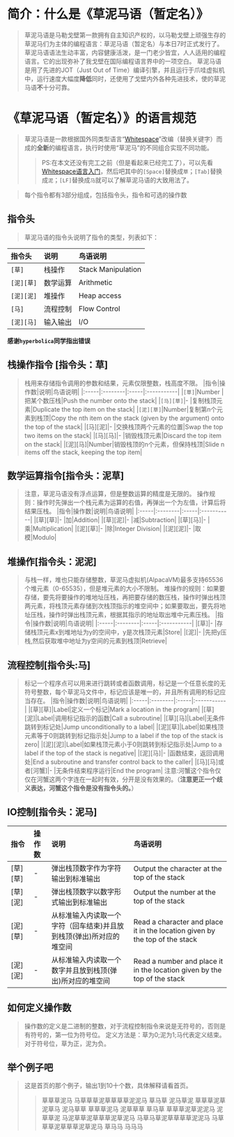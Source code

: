 # 简介：什么是《草泥马语（暂定名）》 #

> 草泥马语是马勒戈壁第一款拥有自主知识产权的，以马勒戈壁上顽强生存的草泥马们为主体的编程语言：草泥马语（暂定名）与本日7时正式发行了。草泥马语语法生动丰富，内容健康活泼，是一门老少皆宜，人人适用的编程语言。它的出现弥补了我戈壁在国际编程语言界中的一项空白。
草泥马语是用了先进的JOT（Just Out of Time）编译引擎，并且运行于爪哇虚拟机中，运行速度大幅度**降低**同时，还使用了戈壁内外各种先进技术，使的草泥马语**不**十分可靠。

# 《草泥马语（暂定名）》的语言规范 #

> 草泥马语是一款根据国外同类型语言“[Whitespace](http://compsoc.dur.ac.uk/whitespace/index.php)”改编（替换关键字）而成的**全新**的编程语言，执行时使用“草泥马”的不同组合实现不同功能。
> > PS:在本文还没有完工之前（但是看起来已经完工了），可以先看[Whitespace语言入门](http://compsoc.dur.ac.uk/whitespace/tutorial.php)，然后吧其中的`[Space]`替换成`草`；`[Tab]`替换成`泥`；`[LF]`替换成`马`就可以了解草泥马语的大致用法了。

> 每个指令都有3部分组成，包括指令头，指令和可选的操作数

## 指令头 ##
> 草泥马语的指令头说明了指令的类型，列表如下：

|指令头|说明|鸟语说明|
|:--------|:-----|:-----------|
|`[草]`|栈操作|Stack Manipulation|
|`[泥][草]`|数学运算|Arithmetic|
|`[泥][泥]`|堆操作|Heap access|
|`[马]`|流程控制|Flow Control|
|`[泥][马]`|输入输出|I/O|

**感谢`````hyperbolica`````同学指出错误**

## 栈操作指令 [指令头：草] ##
> 栈用来存储指令调用的参数和结果，元素仅限整数，栈高度不限。
|指令|操作数|说明|鸟语说明|
|:-----|:--------|:-----|:-----------|
|`[草]`|Number	|把某个数压栈|Push the number onto the stack|
|`[马][草]`|- |复制栈顶元素|Duplicate the top item on the stack|
|`[泥][草]`|Number|复制第n个元素到栈顶|Copy the nth item on the stack (given by the argument) onto the top of the stack|
|[马][泥]|- |交换栈顶两个元素的位置|Swap the top two items on the stack|
|[马][马]|- |销毁栈顶元素|Discard the top item on the stack|
|[泥][马]|Number|销毁栈顶的n个元素，但保持栈顶|Slide n items off the stack, keeping the top item|

## 数学运算指令[指令头：泥草] ##
> 注意，草泥马语没有浮点运算，但是整数运算的精度是无限的。
> 操作规则：操作时先弹出一个栈元素为运算的右值，再弹出一个为左值，计算后将结果压栈。
|指令|操作数|说明|鸟语说明|
|:-----|:--------|:-----|:-----------|
|[草][草]|- |加|Addition|
|[草][泥]|- |减|Subtraction|
|[草][马]|- |乘|Multiplication|
|[泥][草]|- |除|Integer Division|
|[泥][泥]|- |取模|Modulo|

## 堆操作[指令头：泥泥] ##
> 与栈一样，堆也只能存储整数，草泥马虚拟机(AlpacaVM)最多支持65536个堆元素（0-65535），但是堆元素的大小不限制。
堆操作的规则：如果要存储，要先将要操作的堆地址压栈，再把要存储的数压栈，操作时弹出栈顶两元素，将栈顶元素存储到次栈顶指示的堆空间中；如果要取出，要先将地址压栈，操作时弹出栈顶元素，根据其指示的地址取出堆中元素压栈。
|指令|操作数|说明|鸟语说明|
|:-----|:--------|:-----|:-----------|
|[草]|- |存储栈顶元素x到堆地址为y的空间中，y是次栈顶元素|Store|
|[泥]|- |先把y压栈,然后获取堆中地址为y空间的元素到栈顶|Retrieve|

## 流程控制[指令头:马] ##
> 标记一个程序点可以用来进行跳转或者函数调用，标记是一个任意长度的无符号整数，每个草泥马文件中，标记应该是唯一的，并且所有调用的标记应当存在。
|指令|操作数|说明|鸟语说明|
|:-----|:--------|:-----|:-----------|
|[草][草]|Label|定义一个标记|Mark a location in the program|
|[草][泥]|Label|调用标记指示的函数|Call a subroutine|
|[草][马]|Label|无条件跳转到标记处|Jump unconditionally to a label|
|[泥][草]|Label|如果栈顶元素等于0则跳转到标记指示处|Jump to a label if the top of the stack is zero|
|[泥][泥]|Label|如果栈顶元素小于0则跳转到标记指示处|Jump to a label if the top of the stack is negative|
|[泥][马]|- |函数结束，返回调用处|End a subroutine and transfer control back to the caller|
|[马][马]或者[河蟹]|- |无条件结束程序运行|End the program|
> 注意:河蟹这个指令仅仅在河蟹这两个字连在一起时有效，分开是没有效果的。（**注意更正一个歧义表达，河蟹这个指令是没有指令头的。**）

## IO控制[指令头：泥马] ##
|指令|操作数|说明|鸟语说明|
|:-----|:--------|:-----|:-----------|
|[草][草]|- |弹出栈顶数字作为字符输出到标准输出|Output the character at the top of the stack|
|[草][泥]|- |弹出栈顶数字以数字形式输出到标准输出|Output the number at the top of the stack|
|[泥][草]|- |从标准输入内读取一个字符（回车结束)并且放到栈顶(弹出)所对应的堆空间|Read a character and place it in the location given by the top of the stack|
|[泥][泥]|- |从标准输入内读取一个数字并且放到栈顶(弹出)所对应的堆空间|Read a number and place it in the location given by the top of the stack|

## 如何定义操作数 ##
> 操作数的定义是二进制的整数，对于流程控制指令来说是无符号的，否则是有符号的，第一位为符号位。
> 定义方法是：草为0;泥为1;马代表定义结束。对于符号位，草为正，泥为负。

## 举个例子吧 ##
> 这是首页的那个例子，输出1到10十个数，具体解释请看首页。
> > 草草草泥马
> > 马草草草泥草草草草泥泥马
> > 草马草
> > 泥马草泥
> > 草草草泥草泥草马
> > 泥马草草
> > 草草草泥马
> > 泥草草草
> > 草马草
> > 草草草泥草泥泥马
> > 泥草草泥
> > 马泥草草泥草草草泥草泥马
> > 马草马草泥草草草草泥泥马
> > 马草草草泥草草草泥草泥马
> > 草马马
> > 马马马